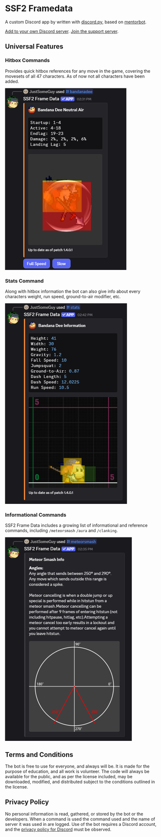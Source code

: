 # SSF2 Framedata

A custom Discord app by written with [discord.py](https://github.com/Rapptz/discord.py), based on [mentorbot](https://github.com/blair-c/Mentorbot3.0).

[Add to your own Discord server](https://discord.com/oauth2/authorize?client_id=1349718416956588083).
[Join the support server](https://discord.gg/HGJK6FszSb).

## Universal Features

### Hitbox Commands

Provides quick hitbox references for any move in the game, covering the movesets of all 47 characters.
As of now not all characters have been added.

![Using the Bandana Dee Neutral Air hitbox command](readme/hitbox.png)

### Stats Command

Along with hitbox information the bot can also give info about every characters weight, run speed, ground-to-air modifier, etc.

![Using the stats Bandana Dee command](readme/stats.png)

### Informational Commands

SSF2 Frame Data includes a growing list of informational and reference commands, including `/meteorsmash` `/aura` and `/clanking`.

![/formulas command displaying Rivals' knockback, hitstun, and hitpause formulas](readme/game-formulas.png)

## Terms and Conditions

The bot is free to use for everyone, and always will be. It is made for the purpose of education, and all work is volunteer.
The code will always be available for the public, and as per the license included, may be downloaded, modified, and distributed subject to the conditions outlined in the license.

## Privacy Policy

No personal information is read, gathered, or stored by the bot or the developers.
When a command is used the command used and the name of server it was used in are logged.
Use of the bot requires a Discord account, and the [privacy policy for Discord](https://discord.com/privacy) must be observed.